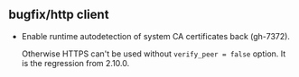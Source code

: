 ## bugfix/http client

* Enable runtime autodetection of system CA certificates back (gh-7372).

  Otherwise HTTPS can't be used without `verify_peer = false` option. It is the
  regression from 2.10.0.
